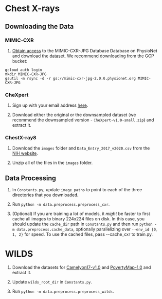 # Chest X-rays
## Downloading the Data
### MIMIC-CXR
1. [Obtain access](https://mimic-cxr.mit.edu/about/access/) to the MIMIC-CXR-JPG Database Database on PhysioNet and download the [dataset](https://physionet.org/content/mimic-cxr-jpg/2.0.0/). We recommend downloading from the GCP bucket:

```
gcloud auth login
mkdir MIMIC-CXR-JPG
gsutil -m rsync -d -r gs://mimic-cxr-jpg-2.0.0.physionet.org MIMIC-CXR-JPG
```

### CheXpert
1. Sign up with your email address [here](https://stanfordmlgroup.github.io/competitions/chexpert/).

2. Download either the original or the downsampled dataset (we recommend the downsampled version - `CheXpert-v1.0-small.zip`) and extract it.


### ChestX-ray8

1. Download the `images` folder and `Data_Entry_2017_v2020.csv` from the [NIH website](https://nihcc.app.box.com/v/ChestXray-NIHCC).

2. Unzip all of the files in the `images` folder.

## Data Processing
1. In `Constants.py`, update `image_paths` to point to each of the three directories that you downloaded.

2. Run `python -m data.preprocess.preprocess_cxr`. 

3. (Optional) If you are training a lot of models, it _might_ be faster to first cache all images to binary 224x224 files on disk. In this case, you should update the `cache_dir` path in `Constants.py` and then run `python -m data.preprocess.cache_data`, optionally parallelizing over `--env_id {0, 1, 2}` for speed. To use the cached files, pass --cache_cxr to train.py.


# WILDS
1. Download the datasets for [Camelyon17-v1.0](https://worksheets.codalab.org/rest/bundles/0xe45e15f39fb54e9d9e919556af67aabe/contents/blob/) and [PovertyMap-1.0](https://worksheets.codalab.org/rest/bundles/0x9a2add5219db4ebc89965d7f42719750/contents/blob/) and extract it.

2. Update `wilds_root_dir` in `Constants.py`.

3. Run `python -m data.preprocess.preprocess_wilds`.